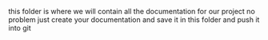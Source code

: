 this folder is where we will contain all the documentation for our project
no problem just create your documentation and save it in this folder and push it into git
